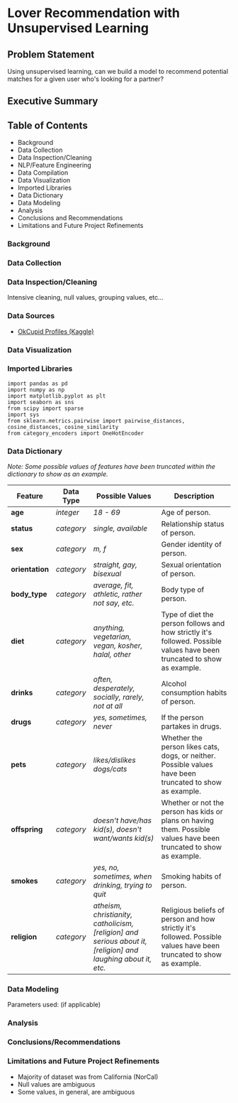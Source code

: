 # Lover Recommendation with Unsupervised Learning

## Problem Statement
Using unsupervised learning, can we build a model to recommend potential matches for a given user who's looking for a partner?

## Executive Summary


## Table of Contents
- Background
- Data Collection
- Data Inspection/Cleaning
- NLP/Feature Engineering
- Data Compilation
- Data Visualization
- Imported Libraries
- Data Dictionary
- Data Modeling
- Analysis
- Conclusions and Recommendations
- Limitations and Future Project Refinements

### Background


### Data Collection



### Data Inspection/Cleaning

Intensive cleaning, null values, grouping values, etc...

### Data Sources 
- [OkCupid Profiles (Kaggle)]('https://www.kaggle.com/andrewmvd/okcupid-profiles')

### Data Visualization



### Imported Libraries
```
import pandas as pd
import numpy as np
import matplotlib.pyplot as plt
import seaborn as sns
from scipy import sparse
import sys
from sklearn.metrics.pairwise import pairwise_distances, cosine_distances, cosine_similarity
from category_encoders import OneHotEncoder

```

### Data Dictionary

*Note: Some possible values of features have been truncated within the dictionary to show as an example.*

|Feature|Data Type|Possible Values|Description|
|---|---|---|---|
|**age**|*integer*|*18 - 69*|Age of person.|
|**status**|*category*|*single, available*|Relationship status of person.|
|**sex**|*category*|*m, f*|Gender identity of person.|
|**orientation**|*category*|*straight, gay, bisexual*|Sexual orientation of person.|
|**body_type**|*category*|*average, fit, athletic, rather not say, etc.*|Body type of person.|
|**diet**|*category*|*anything, vegetarian, vegan, kosher, halal, other*|Type of diet the person follows and how strictly it's followed. Possible values have been truncated to show as example.|
|**drinks**|*category*|*often, desperately, socially, rarely, not at all*|Alcohol consumption habits of person.|
|**drugs**|*category*|*yes, sometimes, never*|If the person partakes in drugs.|
|**pets**|*category*|*likes/dislikes dogs/cats*|Whether the person likes cats, dogs, or neither. Possible values have been truncated to show as example.|
|**offspring**|*category*|*doesn't have/has kid(s), doesn't want/wants kid(s)*|Whether or not the person has kids or plans on having them. Possible values have been truncated to show as example.|
|**smokes**|*category*|*yes, no, sometimes, when drinking, trying to quit*|Smoking habits of person.|
|**religion**|*category*|*atheism, christianity, catholicism, [religion] and serious about it, [religion] and laughing about it, etc.*|Religious beliefs of person and how strictly it's followed. Possible values have been truncated to show as example.|

### Data Modeling

Parameters used: (if applicable)


### Analysis


### Conclusions/Recommendations



### Limitations and Future Project Refinements
- Majority of dataset was from California (NorCal)
- Null values are ambiguous
- Some values, in general, are ambiguous